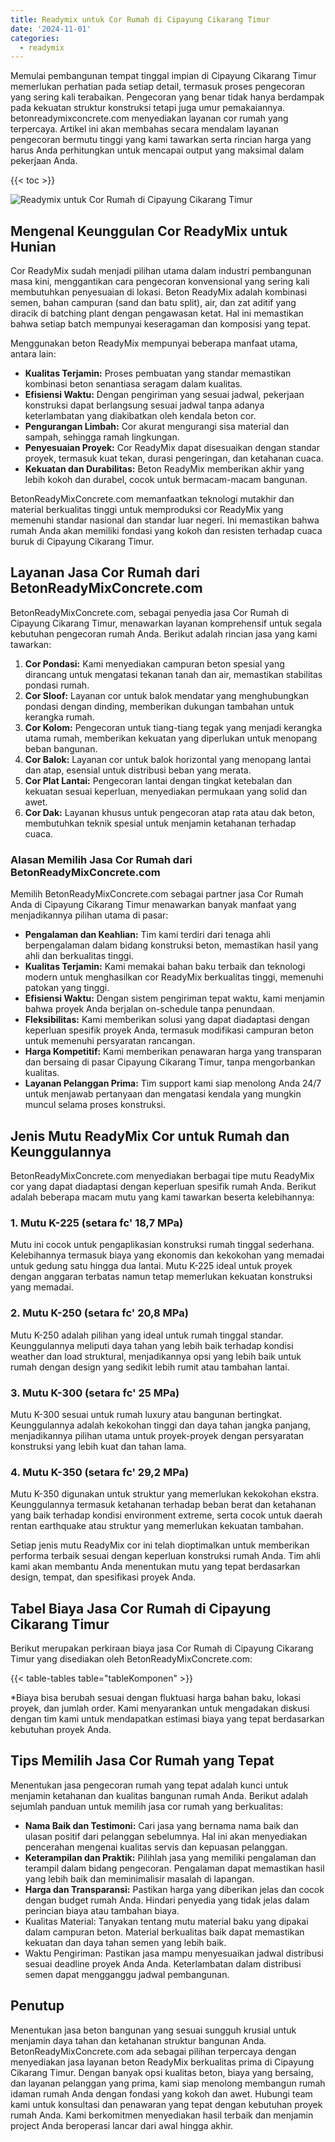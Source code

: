 ```yaml
---
title: Readymix untuk Cor Rumah di Cipayung Cikarang Timur
date: '2024-11-01'
categories:
  - readymix
---
```


Memulai pembangunan tempat tinggal impian di Cipayung Cikarang Timur memerlukan perhatian pada setiap detail, termasuk proses pengecoran yang sering kali terabaikan. Pengecoran yang benar tidak hanya berdampak pada kekuatan struktur konstruksi tetapi juga umur pemakaiannya. betonreadymixconcrete.com menyediakan layanan cor rumah yang terpercaya. Artikel ini akan membahas secara mendalam layanan pengecoran bermutu tinggi yang kami tawarkan serta rincian harga yang harus Anda perhitungkan untuk mencapai output yang maksimal dalam pekerjaan Anda.

{{< toc >}}

![Readymix untuk Cor Rumah di Cipayung Cikarang Timur](https://betoncor8.github.io/cor/harga-beton-readymix-concrete%20(1).png)

## Mengenal Keunggulan Cor ReadyMix untuk Hunian

Cor ReadyMix sudah menjadi pilihan utama dalam industri pembangunan masa kini, menggantikan cara pengecoran konvensional yang sering kali membutuhkan penyesuaian di lokasi. Beton ReadyMix adalah kombinasi semen, bahan campuran (sand dan batu split), air, dan zat aditif yang diracik di batching plant dengan pengawasan ketat. Hal ini memastikan bahwa setiap batch mempunyai keseragaman dan komposisi yang tepat.

Menggunakan beton ReadyMix mempunyai beberapa manfaat utama, antara lain:

- **Kualitas Terjamin:** Proses pembuatan yang standar memastikan kombinasi beton senantiasa seragam dalam kualitas.
- **Efisiensi Waktu:** Dengan pengiriman yang sesuai jadwal, pekerjaan konstruksi dapat berlangsung sesuai jadwal tanpa adanya keterlambatan yang diakibatkan oleh kendala beton cor.
- **Pengurangan Limbah:** Cor akurat mengurangi sisa material dan sampah, sehingga ramah lingkungan.
- **Penyesuaian Proyek:** Cor ReadyMix dapat disesuaikan dengan standar proyek, termasuk kuat tekan, durasi pengeringan, dan ketahanan cuaca.
- **Kekuatan dan Durabilitas:** Beton ReadyMix memberikan akhir yang lebih kokoh dan durabel, cocok untuk bermacam-macam bangunan.

BetonReadyMixConcrete.com memanfaatkan teknologi mutakhir dan material berkualitas tinggi untuk memproduksi cor ReadyMix yang memenuhi standar nasional dan standar luar negeri. Ini memastikan bahwa rumah Anda akan memiliki fondasi yang kokoh dan resisten terhadap cuaca buruk di Cipayung Cikarang Timur.

## Layanan Jasa Cor Rumah dari BetonReadyMixConcrete.com

BetonReadyMixConcrete.com, sebagai penyedia jasa Cor Rumah di Cipayung Cikarang Timur, menawarkan layanan komprehensif untuk segala kebutuhan pengecoran rumah Anda. Berikut adalah rincian jasa yang kami tawarkan:

1. **Cor Pondasi:** Kami menyediakan campuran beton spesial yang dirancang untuk mengatasi tekanan tanah dan air, memastikan stabilitas pondasi rumah.
2. **Cor Sloof:** Layanan cor untuk balok mendatar yang menghubungkan pondasi dengan dinding, memberikan dukungan tambahan untuk kerangka rumah.
3. **Cor Kolom:** Pengecoran untuk tiang-tiang tegak yang menjadi kerangka utama rumah, memberikan kekuatan yang diperlukan untuk menopang beban bangunan.
4. **Cor Balok:** Layanan cor untuk balok horizontal yang menopang lantai dan atap, esensial untuk distribusi beban yang merata.
5. **Cor Plat Lantai:** Pengecoran lantai dengan tingkat ketebalan dan kekuatan sesuai keperluan, menyediakan permukaan yang solid dan awet.
6. **Cor Dak:** Layanan khusus untuk pengecoran atap rata atau dak beton, membutuhkan teknik spesial untuk menjamin ketahanan terhadap cuaca.

### Alasan Memilih Jasa Cor Rumah dari BetonReadyMixConcrete.com

Memilih BetonReadyMixConcrete.com sebagai partner jasa Cor Rumah Anda di Cipayung Cikarang Timur menawarkan banyak manfaat yang menjadikannya pilihan utama di pasar:

- **Pengalaman dan Keahlian:** Tim kami terdiri dari tenaga ahli berpengalaman dalam bidang konstruksi beton, memastikan hasil yang ahli dan berkualitas tinggi.
- **Kualitas Terjamin:** Kami memakai bahan baku terbaik dan teknologi modern untuk menghasilkan cor ReadyMix berkualitas tinggi, memenuhi patokan yang tinggi.
- **Efisiensi Waktu:** Dengan sistem pengiriman tepat waktu, kami menjamin bahwa proyek Anda berjalan on-schedule tanpa penundaan.
- **Fleksibilitas:** Kami memberikan solusi yang dapat diadaptasi dengan keperluan spesifik proyek Anda, termasuk modifikasi campuran beton untuk memenuhi persyaratan rancangan.
- **Harga Kompetitif:** Kami memberikan penawaran harga yang transparan dan bersaing di pasar Cipayung Cikarang Timur, tanpa mengorbankan kualitas.
- **Layanan Pelanggan Prima:** Tim support kami siap menolong Anda 24/7 untuk menjawab pertanyaan dan mengatasi kendala yang mungkin muncul selama proses konstruksi.

## Jenis Mutu ReadyMix Cor untuk Rumah dan Keunggulannya

BetonReadyMixConcrete.com menyediakan berbagai tipe mutu ReadyMix cor yang dapat diadaptasi dengan keperluan spesifik rumah Anda. Berikut adalah beberapa macam mutu yang kami tawarkan beserta kelebihannya:

### 1\. Mutu K-225 (setara fc' 18,7 MPa)

Mutu ini cocok untuk pengaplikasian konstruksi rumah tinggal sederhana. Kelebihannya termasuk biaya yang ekonomis dan kekokohan yang memadai untuk gedung satu hingga dua lantai. Mutu K-225 ideal untuk proyek dengan anggaran terbatas namun tetap memerlukan kekuatan konstruksi yang memadai.

### 2\. Mutu K-250 (setara fc' 20,8 MPa)

Mutu K-250 adalah pilihan yang ideal untuk rumah tinggal standar. Keunggulannya meliputi daya tahan yang lebih baik terhadap kondisi weather dan load struktural, menjadikannya opsi yang lebih baik untuk rumah dengan design yang sedikit lebih rumit atau tambahan lantai.

### 3\. Mutu K-300 (setara fc' 25 MPa)

Mutu K-300 sesuai untuk rumah luxury atau bangunan bertingkat. Keunggulannya adalah kekokohan tinggi dan daya tahan jangka panjang, menjadikannya pilihan utama untuk proyek-proyek dengan persyaratan konstruksi yang lebih kuat dan tahan lama.

### 4\. Mutu K-350 (setara fc' 29,2 MPa)

Mutu K-350 digunakan untuk struktur yang memerlukan kekokohan ekstra. Keunggulannya termasuk ketahanan terhadap beban berat dan ketahanan yang baik terhadap kondisi environment extreme, serta cocok untuk daerah rentan earthquake atau struktur yang memerlukan kekuatan tambahan.

Setiap jenis mutu ReadyMix cor ini telah dioptimalkan untuk memberikan performa terbaik sesuai dengan keperluan konstruksi rumah Anda. Tim ahli kami akan membantu Anda menentukan mutu yang tepat berdasarkan design, tempat, dan spesifikasi proyek Anda.

## Tabel Biaya Jasa Cor Rumah di Cipayung Cikarang Timur

Berikut merupakan perkiraan biaya jasa Cor Rumah di Cipayung Cikarang Timur yang disediakan oleh BetonReadyMixConcrete.com:

{{< table-tables table="tableKomponen" >}}

\*Biaya bisa berubah sesuai dengan fluktuasi harga bahan baku, lokasi proyek, dan jumlah order. Kami menyarankan untuk mengadakan diskusi dengan tim kami untuk mendapatkan estimasi biaya yang tepat berdasarkan kebutuhan proyek Anda.

## Tips Memilih Jasa Cor Rumah yang Tepat

Menentukan jasa pengecoran rumah yang tepat adalah kunci untuk menjamin ketahanan dan kualitas bangunan rumah Anda. Berikut adalah sejumlah panduan untuk memilih jasa cor rumah yang berkualitas:

- **Nama Baik dan Testimoni:** Cari jasa yang bernama nama baik dan ulasan positif dari pelanggan sebelumnya. Hal ini akan menyediakan pencerahan mengenai kualitas servis dan kepuasan pelanggan.
- **Keterampilan dan Praktik:** Pilihlah jasa yang memiliki pengalaman dan terampil dalam bidang pengecoran. Pengalaman dapat memastikan hasil yang lebih baik dan meminimalisir masalah di lapangan.
- **Harga dan Transparansi:** Pastikan harga yang diberikan jelas dan cocok dengan budget rumah Anda. Hindari penyedia yang tidak jelas dalam perincian biaya atau tambahan biaya.
- Kualitas Material: Tanyakan tentang mutu material baku yang dipakai dalam campuran beton. Material berkualitas baik dapat memastikan kekuatan dan daya tahan semen yang lebih baik.
- Waktu Pengiriman: Pastikan jasa mampu menyesuaikan jadwal distribusi sesuai deadline proyek Anda Anda. Keterlambatan dalam distribusi semen dapat mengganggu jadwal pembangunan.

## Penutup

Menentukan jasa beton bangunan yang sesuai sungguh krusial untuk menjamin daya tahan dan ketahanan struktur bangunan Anda. BetonReadyMixConcrete.com ada sebagai pilihan terpercaya dengan menyediakan jasa layanan beton ReadyMix berkualitas prima di Cipayung Cikarang Timur. Dengan banyak opsi kualitas beton, biaya yang bersaing, dan layanan pelanggan yang prima, kami siap menolong membangun rumah idaman rumah Anda dengan fondasi yang kokoh dan awet. Hubungi team kami untuk konsultasi dan penawaran yang tepat dengan kebutuhan proyek rumah Anda. Kami berkomitmen menyediakan hasil terbaik dan menjamin project Anda beroperasi lancar dari awal hingga akhir.
